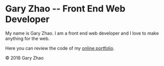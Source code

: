 # Gary Zhao -- Front End Web Developer

My name is Gary Zhao. I am a front end web developer and I love to make anything for the web.

Here you can review the code of my [online portfolio](http://www.garyzhao.com).

© 2018 Gary Zhao
